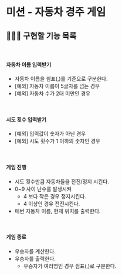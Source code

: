 # 미션 - 자동차 경주 게임

## 👩🏻‍💻 구현할 기능 목록
<br>

#### 자동차 이름 입력받기

- 자동차 이름을 쉼표(,)를 기준으로 구분한다.
- [예외] 자동차 이름이 5글자를 넘는 경우
- [예외] 자동차 수가 2대 미만인 경우

<br>

#### 시도 횟수 입력받기

- [예외] 입력값이 숫자가 아닌 경우
- [예외] 시도 횟수가 1 이하의 숫자인 경우

<br>

#### 게임 진행

- 시도 횟수만큼 자동차들을 전진/정지 시킨다.
- 0~9 사이 난수를 발생시켜
  - 4 보다 작은 경우 정지시킨다.
  - 4 이상인 경우 전진시킨다.
- 매번 자동차 이름, 현재 위치를 출력한다.

<br>

#### 게임 종료

- 우승자를 계산한다.
- 우승자를 출력한다.
  - 우승자가 여러명인 경우 쉼표(,)로 구분한다.



